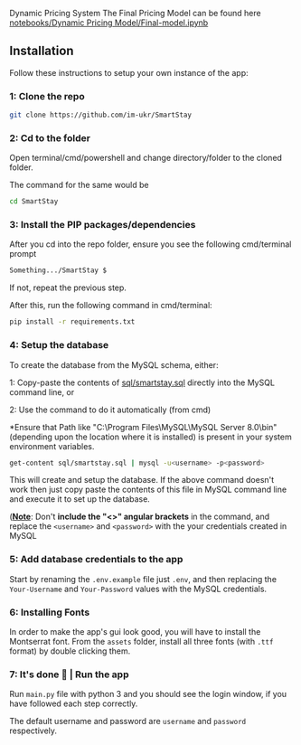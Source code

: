 Dynamic Pricing System
The Final Pricing Model can be found here [notebooks/Dynamic Pricing Model/Final-model.ipynb](https://github.com/im-ukr/SmartStay/blob/test/notebooks/Dynamic%20Pricing%20Model/Final-model.ipynb)

## Installation 

Follow these instructions to setup your own instance of the app:

### 1: Clone the repo

```sh
git clone https://github.com/im-ukr/SmartStay
```

### 2: Cd to the folder

Open terminal/cmd/powershell and change directory/folder to the cloned folder. 

The command for the same would be

```sh
cd SmartStay
```

### 3: Install the PIP packages/dependencies

After you cd into the repo folder, ensure you see the following cmd/terminal prompt

```sh
Something.../SmartStay $
```

If not, repeat the previous step.

After this, run the following command in cmd/terminal:

```sh
pip install -r requirements.txt
```

### 4: Setup the database

To create the database from the MySQL schema, either:

1: Copy-paste the contents of [sql/smartstay.sql](sql/smartstay.sql) directly into the MySQL command line, or

2: Use the command to do it automatically (from cmd)

*Ensure that Path like "C:\Program Files\MySQL\MySQL Server 8.0\bin"(depending upon the location where it is installed) is present in your system environment variables.

```sh
get-content sql/smartstay.sql | mysql -u<username> -p<password>
```

This will create and setup the database. If the above command doesn't work then just copy paste the contents of this file in MySQL command line and execute it to set up the database.

(**<u>Note</u>**: Don't **include the "<>" angular brackets** in the command, and replace the `<username>` and `<password>` with the your credentials created in MySQL

### 5: Add database credentials to the app

Start by renaming the `.env.example` file just `.env`, and then replacing the `Your-Username` and `Your-Password` values with the MySQL credentials.

### 6: Installing Fonts

In order to make the app's gui look good, you will have to install the Montserrat font. From the `assets` folder, install all three fonts (with `.ttf` format) by double clicking them.

### 7: It's done 🎉 | Run the app

Run `main.py` file with python 3 and you should see the login window, if you have followed each step correctly.

The default username and password are `username` and `password` respectively.
